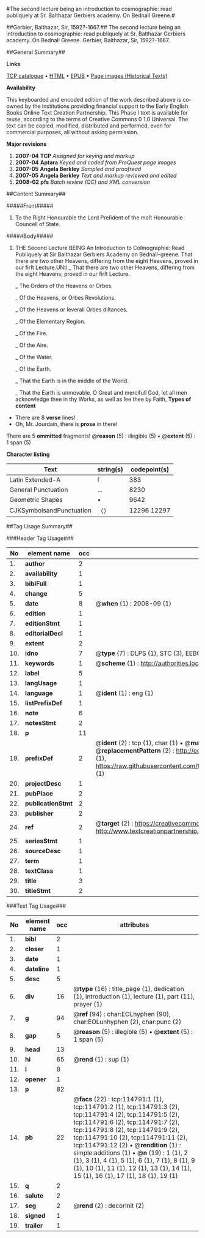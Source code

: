 #The second lecture being an introduction to cosmographie: read publiquely at Sr. Balthazar Gerbiers academy. On Bednall Greene.#

##Gerbier, Balthazar, Sir, 1592?-1667.##
The second lecture being an introduction to cosmographie: read publiquely at Sr. Balthazar Gerbiers academy. On Bednall Greene.
Gerbier, Balthazar, Sir, 1592?-1667.

##General Summary##

**Links**

[TCP catalogue](http://www.ota.ox.ac.uk/tcp/)  • 
[HTML](http://tei.it.ox.ac.uk/tcp/Texts-HTML/free/A85/A85928.html)  • 
[EPUB](http://tei.it.ox.ac.uk/tcp/Texts-EPUB/free/A85/A85928.epub) • 
[Page images (Historical Texts)](https://data.historicaltexts.jisc.ac.uk/view?pubId=eebo-99862626e&pageId=eebo-99862626e-114791-1)

**Availability**

This keyboarded and encoded edition of the
	       work described above is co-owned by the institutions
	       providing financial support to the Early English Books
	       Online Text Creation Partnership. This Phase I text is
	       available for reuse, according to the terms of Creative
	       Commons 0 1.0 Universal. The text can be copied,
	       modified, distributed and performed, even for
	       commercial purposes, all without asking permission.

**Major revisions**

1. __2007-04__ __TCP__ *Assigned for keying and markup*
1. __2007-04__ __Aptara__ *Keyed and coded from ProQuest page images*
1. __2007-05__ __Angela Berkley__ *Sampled and proofread*
1. __2007-05__ __Angela Berkley__ *Text and markup reviewed and edited*
1. __2008-02__ __pfs__ *Batch review (QC) and XML conversion*

##Content Summary##

#####Front#####

1. To the
Right Honourable the Lord Preſident
of the moſt Honourable
Councell of State.

#####Body#####

1. THE
Second Lecture
BEING
An Introduction to Coſmographie:
Read Publiquely at
Sir Balthazar Gerbiers Academy on
Bednall-greene.
That there are two other Heavens, differing from the eight
Heavens, proved in our firſt Lecture.UNti
    _ That there are two other Heavens, differing from the eight
Heavens, proved in our firſt Lecture.

    _ The Orders of the Heavens or Orbes.

    _ Of the Heavens, or Orbes Revolutions.

    _ Of the Heavens or ſeverall Orbes diſtances.

    _ Of the Elementary Region.

    _ Of the Fire.

    _ Of the Aire.

    _ Of the Water.

    _ Of the Earth.

    _ That the Earth is in the middle of the World.

    _ That the Earth is unmovable.
O Great and mercifull God, let all men acknowledge
thee in thy Works, as well as ſee thee by Faith, 
**Types of content**

  * There are 8 **verse** lines!
  * Oh, Mr. Jourdain, there is **prose** in there!

There are 5 **ommitted** fragments! 
 @__reason__ (5) : illegible (5)  •  @__extent__ (5) : 1 span (5)

**Character listing**


|Text|string(s)|codepoint(s)|
|---|---|---|
|Latin Extended-A|ſ|383|
|General Punctuation|…|8230|
|Geometric Shapes|▪|9642|
|CJKSymbolsandPunctuation|〈〉|12296 12297|

##Tag Usage Summary##

###Header Tag Usage###

|No|element name|occ|attributes|
|---|---|---|---|
|1.|__author__|2||
|2.|__availability__|1||
|3.|__biblFull__|1||
|4.|__change__|5||
|5.|__date__|8| @__when__ (1) : 2008-09 (1)|
|6.|__edition__|1||
|7.|__editionStmt__|1||
|8.|__editorialDecl__|1||
|9.|__extent__|2||
|10.|__idno__|7| @__type__ (7) : DLPS (1), STC (3), EEBO-CITATION (1), PROQUEST (1), VID (1)|
|11.|__keywords__|1| @__scheme__ (1) : http://authorities.loc.gov/ (1)|
|12.|__label__|5||
|13.|__langUsage__|1||
|14.|__language__|1| @__ident__ (1) : eng (1)|
|15.|__listPrefixDef__|1||
|16.|__note__|6||
|17.|__notesStmt__|2||
|18.|__p__|11||
|19.|__prefixDef__|2| @__ident__ (2) : tcp (1), char (1)  •  @__matchPattern__ (2) : ([0-9\-]+):([0-9IVX]+) (1), (.+) (1)  •  @__replacementPattern__ (2) : http://eebo.chadwyck.com/downloadtiff?vid=$1&page=$2 (1), https://raw.githubusercontent.com/textcreationpartnership/Texts/master/tcpchars.xml#$1 (1)|
|20.|__projectDesc__|1||
|21.|__pubPlace__|2||
|22.|__publicationStmt__|2||
|23.|__publisher__|2||
|24.|__ref__|2| @__target__ (2) : https://creativecommons.org/publicdomain/zero/1.0/ (1), http://www.textcreationpartnership.org/docs/. (1)|
|25.|__seriesStmt__|1||
|26.|__sourceDesc__|1||
|27.|__term__|1||
|28.|__textClass__|1||
|29.|__title__|3||
|30.|__titleStmt__|2||


###Text Tag Usage###

|No|element name|occ|attributes|
|---|---|---|---|
|1.|__bibl__|2||
|2.|__closer__|1||
|3.|__date__|1||
|4.|__dateline__|1||
|5.|__desc__|5||
|6.|__div__|16| @__type__ (16) : title_page (1), dedication (1), introduction (1), lecture (1), part (11), prayer (1)|
|7.|__g__|94| @__ref__ (94) : char:EOLhyphen (90), char:EOLunhyphen (2), char:punc (2)|
|8.|__gap__|5| @__reason__ (5) : illegible (5)  •  @__extent__ (5) : 1 span (5)|
|9.|__head__|13||
|10.|__hi__|65| @__rend__ (1) : sup (1)|
|11.|__l__|8||
|12.|__opener__|1||
|13.|__p__|82||
|14.|__pb__|22| @__facs__ (22) : tcp:114791:1 (1), tcp:114791:2 (1), tcp:114791:3 (2), tcp:114791:4 (2), tcp:114791:5 (2), tcp:114791:6 (2), tcp:114791:7 (2), tcp:114791:8 (2), tcp:114791:9 (2), tcp:114791:10 (2), tcp:114791:11 (2), tcp:114791:12 (2)  •  @__rendition__ (1) : simple:additions (1)  •  @__n__ (19) : 1 (1), 2 (1), 3 (1), 4 (1), 5 (1), 6 (1), 7 (1), 8 (1), 9 (1), 10 (1), 11 (1), 12 (1), 13 (1), 14 (1), 15 (1), 16 (1), 17 (1), 18 (1), 19 (1)|
|15.|__q__|2||
|16.|__salute__|2||
|17.|__seg__|2| @__rend__ (2) : decorInit (2)|
|18.|__signed__|1||
|19.|__trailer__|1||
